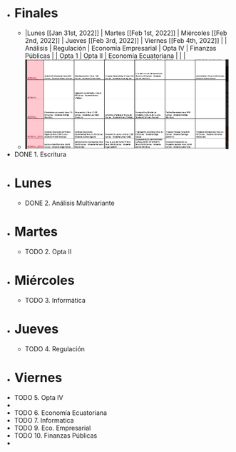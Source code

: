 - # Finales
	- |Lunes [[Jan 31st, 2022]] | Martes [[Feb 1st, 2022]] |  Miércoles [[Feb 2nd, 2022]] |  Jueves [[Feb 3rd, 2022]] |  Viernes [[Feb 4th, 2022]] |
	  |  Análisis  | Regulación    |  Economía Empresarial    |  Opta IV  |  Finanzas Públicas  |
	  | Opta 1  |  Opta II   |   Economía Ecuatoriana  |   |   |
	- ![image.png](../assets/image_1643061761054_0.png)
- DONE  1. Escritura
- # Lunes
	- DONE 2. Análisis Multivariante
- # Martes
	- TODO 2. Opta II
- # Miércoles
	- TODO 3. Informática
- # Jueves
	- TODO 4. Regulación
- # Viernes
- TODO 5. Opta IV
-
- TODO 6. Economía Ecuatoriana
- TODO 7. Informatica
- TODO 9. Eco. Empresarial
- TODO 10. Finanzas Públicas
-